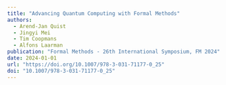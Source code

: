 ```yaml
---
title: "Advancing Quantum Computing with Formal Methods"
authors:
  - Arend-Jan Quist
  - Jingyi Mei
  - Tim Coopmans
  - Alfons Laarman
publication: "Formal Methods - 26th International Symposium, FM 2024"
date: 2024-01-01
url: "https://doi.org/10.1007/978-3-031-71177-0_25"
doi: "10.1007/978-3-031-71177-0_25"
---
```

